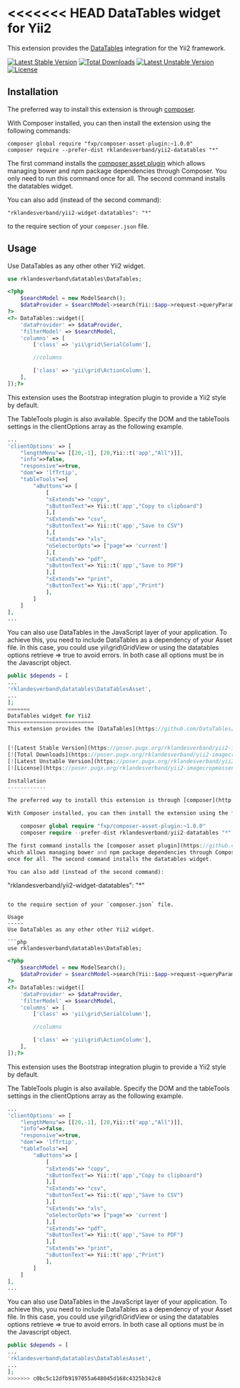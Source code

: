 <<<<<<< HEAD
DataTables widget for Yii2
===========================
This extension provides the [DataTables](https://github.com/DataTables/DataTables) integration for the Yii2 framework.


[![Latest Stable Version](https://poser.pugx.org/rklandesverband/yii2-imagecropmassenupload/v/stable)](https://packagist.org/packages/rklandesverband/yii2-imagecropmassenupload)
[![Total Downloads](https://poser.pugx.org/rklandesverband/yii2-imagecropmassenupload/downloads)](https://packagist.org/packages/rklandesverband/yii2-imagecropmassenupload)
[![Latest Unstable Version](https://poser.pugx.org/rklandesverband/yii2-imagecropmassenupload/v/unstable)](https://packagist.org/packages/rklandesverband/yii2-imagecropmassenupload)
[![License](https://poser.pugx.org/rklandesverband/yii2-imagecropmassenupload/license)](https://packagist.org/packages/rklandesverband/yii2-imagecropmassenupload)

Installation
------------

The preferred way to install this extension is through [composer](http://getcomposer.org/download/).

With Composer installed, you can then install the extension using the following commands:

    composer global require "fxp/composer-asset-plugin:~1.0.0"
    composer require --prefer-dist rklandesverband/yii2-datatables "*"

The first command installs the [composer asset plugin](https://github.com/francoispluchino/composer-asset-plugin/)
which allows managing bower and npm package dependencies through Composer. You only need to run this command
once for all. The second command installs the datatables widget.

You can also add (instead of the second command):

```
"rklandesverband/yii2-widget-datatables": "*"
```

to the require section of your `composer.json` file.

Usage
-----
Use DataTables as any other other Yii2 widget.

```php
use rklandesverband\datatables\DataTables;
```

```php
<?php
    $searchModel = new ModelSearch();
    $dataProvider = $searchModel->search(Yii::$app->request->queryParams);
?>
<?= DataTables::widget([
    'dataProvider' => $dataProvider,
    'filterModel' => $searchModel,
    'columns' => [
        ['class' => 'yii\grid\SerialColumn'],

        //columns

        ['class' => 'yii\grid\ActionColumn'],
    ],
]);?>
```
This extension uses the Bootstrap integration plugin to provide a Yii2 style by default.

The TableTools plugin is also available. Specify the DOM and the tableTools settings in the clientOptions array as the following example.

```php
...
'clientOptions' => [
    "lengthMenu"=> [[20,-1], [20,Yii::t('app',"All")]],
    "info"=>false,
    "responsive"=>true, 
    "dom"=> 'lfTrtip',
    "tableTools"=>[
        "aButtons"=> [  
            [
            "sExtends"=> "copy",
            "sButtonText"=> Yii::t('app',"Copy to clipboard")
            ],[
            "sExtends"=> "csv",
            "sButtonText"=> Yii::t('app',"Save to CSV")
            ],[
            "sExtends"=> "xls",
            "oSelectorOpts"=> ["page"=> 'current']
            ],[
            "sExtends"=> "pdf",
            "sButtonText"=> Yii::t('app',"Save to PDF")
            ],[
            "sExtends"=> "print",
            "sButtonText"=> Yii::t('app',"Print")
            ],
        ]
    ]
],
...
```

You can also use DataTables in the JavaScript layer of your application. To achieve this, you need to include DataTables as a dependency of your Asset file. In this case, you could use yii\grid\GridView or using the datatables options retrieve => true to avoid errors. In both case all options must be in the Javascript object.

```php
public $depends = [
...
'rklandesverband\datatables\DataTablesAsset',
...
];
=======
DataTables widget for Yii2
===========================
This extension provides the [DataTables](https://github.com/DataTables/DataTables) integration for the Yii2 framework.


[![Latest Stable Version](https://poser.pugx.org/rklandesverband/yii2-imagecropmassenupload/v/stable)](https://packagist.org/packages/rklandesverband/yii2-imagecropmassenupload)
[![Total Downloads](https://poser.pugx.org/rklandesverband/yii2-imagecropmassenupload/downloads)](https://packagist.org/packages/rklandesverband/yii2-imagecropmassenupload)
[![Latest Unstable Version](https://poser.pugx.org/rklandesverband/yii2-imagecropmassenupload/v/unstable)](https://packagist.org/packages/rklandesverband/yii2-imagecropmassenupload)
[![License](https://poser.pugx.org/rklandesverband/yii2-imagecropmassenupload/license)](https://packagist.org/packages/rklandesverband/yii2-imagecropmassenupload)

Installation
------------

The preferred way to install this extension is through [composer](http://getcomposer.org/download/).

With Composer installed, you can then install the extension using the following commands:

    composer global require "fxp/composer-asset-plugin:~1.0.0"
    composer require --prefer-dist rklandesverband/yii2-datatables "*"

The first command installs the [composer asset plugin](https://github.com/francoispluchino/composer-asset-plugin/)
which allows managing bower and npm package dependencies through Composer. You only need to run this command
once for all. The second command installs the datatables widget.

You can also add (instead of the second command):

```
"rklandesverband/yii2-widget-datatables": "*"
```

to the require section of your `composer.json` file.

Usage
-----
Use DataTables as any other other Yii2 widget.

```php
use rklandesverband\datatables\DataTables;
```

```php
<?php
    $searchModel = new ModelSearch();
    $dataProvider = $searchModel->search(Yii::$app->request->queryParams);
?>
<?= DataTables::widget([
    'dataProvider' => $dataProvider,
    'filterModel' => $searchModel,
    'columns' => [
        ['class' => 'yii\grid\SerialColumn'],

        //columns

        ['class' => 'yii\grid\ActionColumn'],
    ],
]);?>
```
This extension uses the Bootstrap integration plugin to provide a Yii2 style by default.

The TableTools plugin is also available. Specify the DOM and the tableTools settings in the clientOptions array as the following example.

```php
...
'clientOptions' => [
    "lengthMenu"=> [[20,-1], [20,Yii::t('app',"All")]],
    "info"=>false,
    "responsive"=>true, 
    "dom"=> 'lfTrtip',
    "tableTools"=>[
        "aButtons"=> [  
            [
            "sExtends"=> "copy",
            "sButtonText"=> Yii::t('app',"Copy to clipboard")
            ],[
            "sExtends"=> "csv",
            "sButtonText"=> Yii::t('app',"Save to CSV")
            ],[
            "sExtends"=> "xls",
            "oSelectorOpts"=> ["page"=> 'current']
            ],[
            "sExtends"=> "pdf",
            "sButtonText"=> Yii::t('app',"Save to PDF")
            ],[
            "sExtends"=> "print",
            "sButtonText"=> Yii::t('app',"Print")
            ],
        ]
    ]
],
...
```

You can also use DataTables in the JavaScript layer of your application. To achieve this, you need to include DataTables as a dependency of your Asset file. In this case, you could use yii\grid\GridView or using the datatables options retrieve => true to avoid errors. In both case all options must be in the Javascript object.

```php
public $depends = [
...
'rklandesverband\datatables\DataTablesAsset',
...
];
>>>>>>> c0bc5c12dfb9197055a648045d168c4325b342c8
```